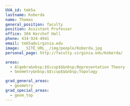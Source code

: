```yaml
---
UVA_id: tmk5a
lastname: Koberda
name: Thomas
general_position: faculty
position: Assistant Professor
office: 304 Kerchof Hall
phone: 434-924-4941
email: tmk5a@virginia.edu
image: __SITE_URL__/img/people/Koberda.jpg
personal_page: http://faculty.virginia.edu/Koberda/

areas:
  - Algebra&nbsp;$$\cup$$&nbsp;Representation Theory
  - Geometry&nbsp;$$\cup$$&nbsp;Topology

grad_general_areas:
  - geometry
grad_special_areas:
  - geom_top
---
```

